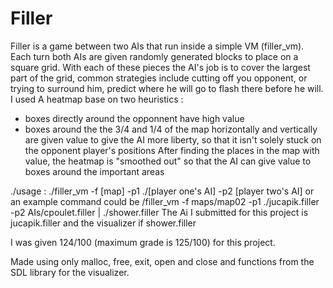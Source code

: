 # Filler

Filler is a game between two AIs that run inside a simple VM (filler_vm).
Each turn both AIs are given randomly generated blocks to place on a square grid.
With each of these pieces the AI's job is to cover the largest part of the grid,
common strategies include cutting off you opponent, or trying to surround him,
predict where he will go to flash there before he will.
I used A heatmap base on two heuristics :
  - boxes directly around the opponnent have high value
  - boxes around the the 3/4 and 1/4 of the map horizontally and vertically are given value to
      give the AI more liberty, so that it isn't solely stuck on the opponent player's positions
 After finding the places in the map with value, the heatmap is "smoothed out" so that the AI can give value 
 to boxes around the important areas

  ./usage : ./filler_vm -f [map] -p1 ./[player one's AI] -p2 [player two's AI]
  or an example command could be
  /filler_vm -f maps/map02 -p1 ./jucapik.filler -p2 AIs/cpoulet.filler | ./shower.filler
  The Ai I submitted for this project is jucapik.filler and the visualizer if shower.filler
  

I was given 124/100 (maximum grade is 125/100) for this project.

Made using only malloc, free, exit, open and close and functions from the SDL library for the visualizer.
